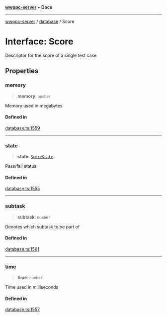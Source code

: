 [**wwppc-server**](../../README.md) • **Docs**

***

[wwppc-server](../../modules.md) / [database](../README.md) / Score

# Interface: Score

Descriptor for the score of a single test case

## Properties

### memory

> **memory**: `number`

Memory used in megabytes

#### Defined in

[database.ts:1559](https://github.com/WWPPC/WWPPC-server/blob/ed9c7da6b6decb294863e396def82e9a8d81b105/src/database.ts#L1559)

***

### state

> **state**: [`ScoreState`](../enumerations/ScoreState.md)

Pass/fail status

#### Defined in

[database.ts:1555](https://github.com/WWPPC/WWPPC-server/blob/ed9c7da6b6decb294863e396def82e9a8d81b105/src/database.ts#L1555)

***

### subtask

> **subtask**: `number`

Denotes which subtask to be part of

#### Defined in

[database.ts:1561](https://github.com/WWPPC/WWPPC-server/blob/ed9c7da6b6decb294863e396def82e9a8d81b105/src/database.ts#L1561)

***

### time

> **time**: `number`

Time used in milliseconds

#### Defined in

[database.ts:1557](https://github.com/WWPPC/WWPPC-server/blob/ed9c7da6b6decb294863e396def82e9a8d81b105/src/database.ts#L1557)
